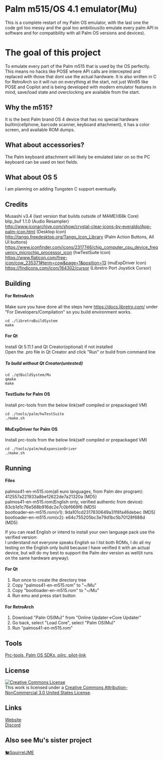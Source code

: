 # Palm m515/OS 4.1 emulator(Mu)

This is a complete restart of my Palm OS emulator, with the last one the code got too messy and the goal too ambitious(to emulate every palm API in software and for compatibility with all Palm OS versions and devices).


# The goal of this project

To emulate every part of the Palm m515 that is used by the OS perfectly.
This means no hacks like POSE where API calls are intercepted and replaced with those that dont use the actual hardware.
It is also written in C for RetroArch so it will run on everything at the start, not just Win95 like POSE and Copilot and is being developed with modern emulator features in mind, save/load state and overclocking are available from the start.

## Why the m515?

It is the best Palm brand OS 4 device that has no special hardware builtin(cellphone, barcode scanner, keyboard attachment), it has a color screen, and available ROM dumps.

## What about accessories?

The Palm keyboard attachment will likely be emulated later on so the PC keyboard can be used on text fields.

## What about OS 5

I am planning on adding Tungsten C support eventually.

## Credits
Musashi v3.4 (last version that builds outside of MAME)(68k Core)  
blip_buf 1.1.0 (Audio Resampler)  
http://www.iconarchive.com/show/crystal-clear-icons-by-everaldo/App-palm-icon.html (Desktop Icon)  
http://tango.freedesktop.org/Tango_Icon_Library (Palm Action Buttons, All UI buttons)  
https://www.iconfinder.com/icons/2317746/chip_computer_cpu_device_frequency_microchip_processor_icon (hwTestSuite Icon)  
https://www.flaticon.com/free-icon/cow_235371#term=cow&page=1&position=13 (muExpDriver Icon)  
https://findicons.com/icon/164302/cursor (Libretro Port Joystick Cursor)

## Building
#### For RetroArch
Make sure you have done all the steps here https://docs.libretro.com/ under "For Developers/Compilation" so you build environment works.  

    cd ./libretroBuildSystem
    make

#### For Qt
Install Qt 5.11.1 and Qt Creator(optional) if not installed  
Open the .pro file in Qt Creator and click "Run" or build from command line

##### To build without Qt Creator(untested)

    cd ./qtBuildSystem/Mu
    qmake
    make

#### TestSuite for Palm OS
Install prc-tools from the below link(self compiled or prepackaged VM)  

    cd ./tools/palm/hwTestSuite
    ./make.sh

#### MuExpDriver for Palm OS
Install prc-tools from the below link(self compiled or prepackaged VM)  

    cd ./tools/palm/muExpansionDriver
    ./make.sh

## Running
#### Files
palmos41-en-m515.rom(all euro languages, from Palm dev program): 412557a221933a8be12622de7a21320a (MD5)  
palmos41-en-m515.rom(English only, verified authentic from device): 83cb1d1c76e568b916dc2e7c0bf669f6 (MD5)  
bootloader-en-m515.rom(v1): 9da101cd2317830649a31f8fa46debec (MD5)  
bootloader-en-m515.rom(v2): e64c755205bc3e79d1bc5b70128f688d (MD5)  

If you can read English or intend to install your own language pack use the verified version:  
I understand not everyone speaks English so I list both ROMs, I do all my testing on the English only build because I have verified it with an actual device, but will do my best to support the Palm dev version as well(it runs on the same hardware anyway).

#### For Qt
 1. Run once to create the directory tree
 2. Copy "palmos41-en-m515.rom" to "~/Mu"
 3. Copy "bootloader-en-m515.rom" to "~/Mu"
 4. Run emu and press start button

 #### For RetroArch
 1. Download "Palm OS(Mu)" from "Online Updater->Core Updater"
 2. Go back, select "Load Core", select "Palm OS(Mu)"
 3. Run "palmos41-en-m515.rom"

## Tools
[Prc-tools, Palm OS SDKs, pilrc, pilot-link](https://github.com/meepingsnesroms/prc-tools-remix)

## License
<a rel="license" href="http://creativecommons.org/licenses/by-nc/3.0/us/"><img alt="Creative Commons License" style="border-width:0" src="https://i.creativecommons.org/l/by-nc/3.0/us/88x31.png" /></a><br />This work is licensed under a <a rel="license" href="http://creativecommons.org/licenses/by-nc/3.0/us/">Creative Commons Attribution-NonCommercial 3.0 United States License</a>.

## Links
[Website](https://meepingsnesroms.github.io/)  
[Discord](https://discord.gg/hWSz8VN)

## Also see Mu's sister project
[🐿SquirrelJME](https://multiphasicapps.net)

